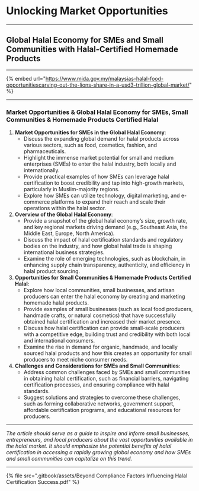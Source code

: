 # Unlocking Market Opportunities

***



## Global Halal Economy for SMEs and Small Communities with Halal-Certified Homemade Products



***



{% embed url="https://www.mida.gov.my/malaysias-halal-food-opportunitiescarving-out-the-lions-share-in-a-usd3-trillion-global-market/" %}

***

### Market Opportunities & Global Halal Economy for SMEs, Small Communities & Homemade Products Certified Halal

1. **Market Opportunities for SMEs in the Global Halal Economy**:
   * Discuss the expanding global demand for halal products across various sectors, such as food, cosmetics, fashion, and pharmaceuticals.
   * Highlight the immense market potential for small and medium enterprises (SMEs) to enter the halal industry, both locally and internationally.
   * Provide practical examples of how SMEs can leverage halal certification to boost credibility and tap into high-growth markets, particularly in Muslim-majority regions.
   * Explore how SMEs can utilize technology, digital marketing, and e-commerce platforms to expand their reach and scale their operations within the halal sector.
2. **Overview of the Global Halal Economy**:
   * Provide a snapshot of the global halal economy’s size, growth rate, and key regional markets driving demand (e.g., Southeast Asia, the Middle East, Europe, North America).
   * Discuss the impact of halal certification standards and regulatory bodies on the industry, and how global halal trade is shaping international business strategies.
   * Examine the role of emerging technologies, such as blockchain, in enhancing supply chain transparency, authenticity, and efficiency in halal product sourcing.
3. **Opportunities for Small Communities & Homemade Products Certified Halal**:
   * Explore how local communities, small businesses, and artisan producers can enter the halal economy by creating and marketing homemade halal products.
   * Provide examples of small businesses (such as local food producers, handmade crafts, or natural cosmetics) that have successfully obtained halal certification and increased their market presence.
   * Discuss how halal certification can provide small-scale producers with a competitive edge, building trust and credibility with both local and international consumers.
   * Examine the rise in demand for organic, handmade, and locally sourced halal products and how this creates an opportunity for small producers to meet niche consumer needs.
4. **Challenges and Considerations for SMEs and Small Communities**:
   * Address common challenges faced by SMEs and small communities in obtaining halal certification, such as financial barriers, navigating certification processes, and ensuring compliance with halal standards.
   * Suggest solutions and strategies to overcome these challenges, such as forming collaborative networks, government support, affordable certification programs, and educational resources for producers.

***

_The article should serve as a guide to inspire and inform small businesses, entrepreneurs, and local producers about the vast opportunities available in the halal market. It should emphasize the potential benefits of halal certification in accessing a rapidly growing global economy and how SMEs and small communities can capitalize on this trend._

***

{% file src=".gitbook/assets/Beyond Compliance Factors Influencing Halal Certification Success.pdf" %}


